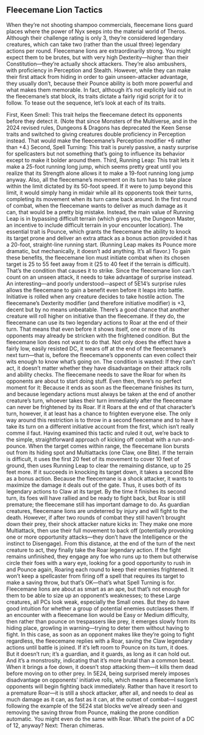 ## Fleecemane Lion Tactics


When they’re not shooting shampoo commercials, fleecemane lions guard places where the power of Nyx seeps into the material world of Theros. Although their challenge rating is only 3, they’re considered legendary creatures, which can take two (rather than the usual three) legendary actions per round.
Fleecemane lions are extraordinarily strong. You might expect them to be brutes, but with very high Dexterity—higher than their Constitution—they’re actually shock attackers. They’re also ambushers, with proficiency in Perception and Stealth. However, while they can make their first attack from hiding in order to gain unseen-attacker advantage, they usually don’t, because their Pounce ability is both more powerful and what makes them memorable.
In fact, although it’s not explicitly laid out in the fleecemane’s stat block, its traits dictate a fairly rigid script for it to follow. To tease out the sequence, let’s look at each of its traits.

First, Keen Smell: This trait helps the fleecemane detect its opponents before they detect it. (Note that since Monsters of the Multiverse, and in the 2024 revised rules, Dungeons & Dragons has deprecated the Keen Sense traits and switched to giving creatures double proficiency in Perception instead. That would make the fleecemane’s Perception modifier +6 rather than +4.)
Second, Spell Turning: This trait is purely passive, a nasty surprise for spellcasters but not something that’s going to influence its behavior except to make it bolder around them.
Third, Running Leap: This trait lets it make a 25-foot running long jump, which seems pretty great until you realize that its Strength alone allows it to make a 19-foot running long jump anyway. Also, all the fleecemane’s movement on its turn has to take place within the limit dictated by its 50-foot speed. If it were to jump beyond this limit, it would simply hang in midair while all its opponents took their turns, completing its movement when its turn came back around. In the first round of combat, when the fleecemane wants to deliver as much damage as it can, that would be a pretty big mistake. Instead, the main value of Running Leap is in bypassing difficult terrain (which gives you, the Dungeon Master, an incentive to include difficult terrain in your encounter location).
The essential trait is Pounce, which grants the fleecemane the ability to knock its target prone and deliver an extra attack as a bonus action provided it has a 20-foot, straight-line running start. (Running Leap makes its Pounce more dramatic, but mechanically, it doesn’t add anything. It’s all flavor.) To gain these benefits, the fleecemane lion must initiate combat when its chosen target is 25 to 55 feet away from it (25 to 40 feet if the terrain is difficult). That’s the condition that causes it to strike.
Since the fleecemane lion can’t count on an unseen attack, it needs to take advantage of surprise instead. An interesting—and poorly understood—aspect of 5E14’s surprise rules allows the fleecemane to gain a benefit even before it leaps into battle. Initiative is rolled when any creature decides to take hostile action. The fleecemane’s Dexterity modifier (and therefore initiative modifier) is +3, decent but by no means unbeatable. There’s a good chance that another creature will roll higher on initiative than the fleecemane. If they do, the fleecemane can use its two legendary actions to Roar at the end of their turn. That means that even before it shows itself, one or more of its opponents may already be stricken with the frightened condition.
But the fleecemane lion does not want to do that. Not only does the effect have a fairly low, easily resisted DC, it wears off at the end of the fleecemane’s next turn—that is, before the fleecemane’s opponents can even collect their wits enough to know what’s going on. The condition is wasted: If they can’t act, it doesn’t matter whether they have disadvantage on their attack rolls and ability checks. The fleecemane needs to save the Roar for when its opponents are about to start doing stuff. Even then, there’s no perfect moment for it: Because it ends as soon as the fleecemane finishes its turn, and because legendary actions must always be taken at the end of another creature’s turn, whoever takes their turn immediately after the fleecemane can never be frightened by its Roar. If it Roars at the end of that character’s turn, however, it at least has a chance to frighten everyone else. The only way around this restriction is to throw in a second fleecemane and to have it take its turn on a different initiative account from the first, which isn’t really comme il faut.
Having examined this tactic and ruled it out, we’re back to the simple, straightforward approach of kicking off combat with a run-and-pounce. When the target comes within range, the fleecemane lion bursts out from its hiding spot and Multiattacks (one Claw, one Bite). If the terrain is difficult, it uses the first 20 feet of its movement to cover 10 feet of ground, then uses Running Leap to clear the remaining distance, up to 25 feet more. If it succeeds in knocking its target down, it takes a second Bite as a bonus action.
Because the fleecemane is a shock attacker, it wants to maximize the damage it deals out of the gate. Thus, it uses both of its legendary actions to Claw at its target. By the time it finishes its second turn, its foes will have rallied and be ready to fight back, but Roar is still premature; the fleecemane still has important damage to do.
As guardian creatures, fleecemane lions are undeterred by injury and will fight to the death. However, if after two rounds of combat they still haven’t brought down their prey, their shock attacker nature kicks in: They make one more Multiattack, then use their full movement to back off (potentially provoking one or more opportunity attacks—they don’t have the Intelligence or the instinct to Disengage). From this distance, at the end of the turn of the next creature to act, they finally take the Roar legendary action. If the fight remains unfinished, they engage any foe who runs up to them but otherwise circle their foes with a wary eye, looking for a good opportunity to rush in and Pounce again, Roaring each round to keep their enemies frightened. It won’t keep a spellcaster from firing off a spell that requires its target to make a saving throw, but that’s OK—that’s what Spell Turning is for.
Fleecemane lions are about as smart as an ape, but that’s not enough for them to be able to size up an opponent’s weaknesses; to these Large creatures, all PCs look weak, especially the Small ones. But they do have good intuition for whether a group of potential enemies outclasses them. If an encounter with a fleecemane lion would be Easy or Medium difficulty, then rather than pounce on trespassers like prey, it emerges slowly from its hiding place, growling in warning—trying to deter them without having to fight. In this case, as soon as an opponent makes like they’re going to fight regardless, the fleecemane replies with a Roar, saving the Claw legendary actions until battle is joined. If it’s left room to Pounce on its turn, it does. But it doesn’t run; it’s a guardian, and it guards, as long as it can hold out. And it’s a monstrosity, indicating that it’s more brutal than a common beast. When it brings a foe down, it doesn’t stop attacking them—it kills them dead before moving on to other prey.
In 5E24, being surprised merely imposes disadvantage on opponents’ initiative rolls, which means a fleecemane lion’s opponents will begin fighting back immediately. Rather than have it resort to a premature Roar—it is still a shock attacker, after all, and needs to deal as much damage as it can, as fast as it can, at the outset of combat—I suggest following the example of the 5E24 stat blocks we’ve already seen and removing the saving throw from Pounce, making the prone condition automatic. You might even do the same with Roar. What’s the point of a DC of 12, anyway?
Next: Theran chimeras.
